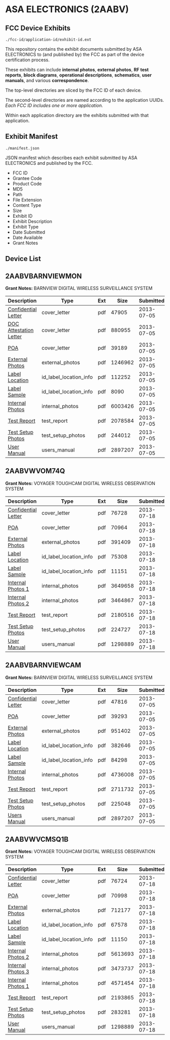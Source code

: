 # ASA ELECTRONICS (2AABV)
## FCC Device Exhibits

```
./fcc-id/application-id/exhibit-id.ext
```

This repository contains the exhibit documents submitted by ASA ELECTRONICS to (and published by) the FCC as part of the device certification process.

These exhibits can include **internal photos**, **external photos**, **RF test reports**, **block diagrams**, **operational descriptions**, **schematics**, **user manuals**, and various **correspondence**.

The top-level directories are sliced by the FCC ID of each device.

The second-level directories are named according to the application UUIDs. *Each FCC ID includes one or more application.*

Within each application directory are the exhibits submitted with that application. 

## Exhibit Manifest

```
./manifest.json
```

JSON manifest which describes each exhibit submitted by ASA ELECTRONICS and published by the FCC.

- FCC ID
- Grantee Code
- Product Code
- MD5
- Path
- File Extension
- Content Type
- Size
- Exhibit ID
- Exhibit Description
- Exhibit Type
- Date Submitted
- Date Available
- Grant Notes

## Device List
## 2AABVBARNVIEWMON
**Grant Notes:** BARNVIEW DIGITAL WIRELESS SURVEILLANCE SYSTEM

| Description | Type | Ext | Size | Submitted | Available |
| ----------- | ---- | --- | ---- | --------- | --------- |
| [Confidential Letter](2AABVBARNVIEWMON/2ab785431ebbd1a17fa8208d59f0c08b/2009546.pdf) | cover_letter | pdf | 47905 | 2013-07-05 | 2013-07-05 |
| [DOC Attestation Letter](2AABVBARNVIEWMON/2ab785431ebbd1a17fa8208d59f0c08b/2009547.pdf) | cover_letter | pdf | 880955 | 2013-07-05 | 2013-07-05 |
| [POA](2AABVBARNVIEWMON/2ab785431ebbd1a17fa8208d59f0c08b/2009551.pdf) | cover_letter | pdf | 39189 | 2013-07-05 | 2013-07-05 |
| [External Photos](2AABVBARNVIEWMON/2ab785431ebbd1a17fa8208d59f0c08b/2009545.pdf) | external_photos | pdf | 1246962 | 2013-07-05 | 2013-07-05 |
| [Label Location](2AABVBARNVIEWMON/2ab785431ebbd1a17fa8208d59f0c08b/2009549.pdf) | id_label_location_info | pdf | 112252 | 2013-07-05 | 2013-07-05 |
| [Label Sample](2AABVBARNVIEWMON/2ab785431ebbd1a17fa8208d59f0c08b/2009550.pdf) | id_label_location_info | pdf | 8090 | 2013-07-05 | 2013-07-05 |
| [Internal Photos](2AABVBARNVIEWMON/2ab785431ebbd1a17fa8208d59f0c08b/2009548.pdf) | internal_photos | pdf | 6003426 | 2013-07-05 | 2013-07-05 |
| [Test Report](2AABVBARNVIEWMON/2ab785431ebbd1a17fa8208d59f0c08b/2009542.pdf) | test_report | pdf | 2078584 | 2013-07-05 | 2013-07-05 |
| [Test Setup Photos](2AABVBARNVIEWMON/2ab785431ebbd1a17fa8208d59f0c08b/2009544.pdf) | test_setup_photos | pdf | 244012 | 2013-07-05 | 2013-07-05 |
| [User Manual](2AABVBARNVIEWMON/2ab785431ebbd1a17fa8208d59f0c08b/2009519.pdf) | users_manual | pdf | 2897207 | 2013-07-05 | 2013-07-05 |
## 2AABVWVOM74Q
**Grant Notes:** VOYAGER TOUGHCAM DIGITAL WIRELESS OBSERVATION SYSTEM

| Description | Type | Ext | Size | Submitted | Available |
| ----------- | ---- | --- | ---- | --------- | --------- |
| [Confidential Letter](2AABVWVOM74Q/b2186d33b1fdb283fbe6880191fd3140/2019558.pdf) | cover_letter | pdf | 76728 | 2013-07-18 | 2013-07-18 |
| [POA](2AABVWVOM74Q/b2186d33b1fdb283fbe6880191fd3140/2019563.pdf) | cover_letter | pdf | 70964 | 2013-07-18 | 2013-07-18 |
| [External Photos](2AABVWVOM74Q/b2186d33b1fdb283fbe6880191fd3140/2019557.pdf) | external_photos | pdf | 391409 | 2013-07-18 | 2013-07-18 |
| [Label Location](2AABVWVOM74Q/b2186d33b1fdb283fbe6880191fd3140/2019561.pdf) | id_label_location_info | pdf | 75308 | 2013-07-18 | 2013-07-18 |
| [Label Sample](2AABVWVOM74Q/b2186d33b1fdb283fbe6880191fd3140/2019562.pdf) | id_label_location_info | pdf | 11151 | 2013-07-18 | 2013-07-18 |
| [Internal Photos 1](2AABVWVOM74Q/b2186d33b1fdb283fbe6880191fd3140/2019559.pdf) | internal_photos | pdf | 3649658 | 2013-07-18 | 2013-07-18 |
| [Internal Photos 2](2AABVWVOM74Q/b2186d33b1fdb283fbe6880191fd3140/2019560.pdf) | internal_photos | pdf | 3464867 | 2013-07-18 | 2013-07-18 |
| [Test Report](2AABVWVOM74Q/b2186d33b1fdb283fbe6880191fd3140/2019566.pdf) | test_report | pdf | 2180516 | 2013-07-18 | 2013-07-18 |
| [Test Setup Photos](2AABVWVOM74Q/b2186d33b1fdb283fbe6880191fd3140/2019565.pdf) | test_setup_photos | pdf | 224727 | 2013-07-18 | 2013-07-18 |
| [User Manual](2AABVWVOM74Q/b2186d33b1fdb283fbe6880191fd3140/2019551.pdf) | users_manual | pdf | 1298889 | 2013-07-18 | 2013-07-18 |
## 2AABVBARNVIEWCAM
**Grant Notes:** BARNVIEW DIGITAL WIRELESS SURVEILLANCE SYSTEM

| Description | Type | Ext | Size | Submitted | Available |
| ----------- | ---- | --- | ---- | --------- | --------- |
| [Confidential Letter](2AABVBARNVIEWCAM/6a2076d39c1f47fefe7ba3b78b9e5d0c/2009522.pdf) | cover_letter | pdf | 47816 | 2013-07-05 | 2013-07-05 |
| [POA](2AABVBARNVIEWCAM/6a2076d39c1f47fefe7ba3b78b9e5d0c/2009525.pdf) | cover_letter | pdf | 39293 | 2013-07-05 | 2013-07-05 |
| [External Photos](2AABVBARNVIEWCAM/6a2076d39c1f47fefe7ba3b78b9e5d0c/2009521.pdf) | external_photos | pdf | 951402 | 2013-07-05 | 2013-07-05 |
| [Label Location](2AABVBARNVIEWCAM/6a2076d39c1f47fefe7ba3b78b9e5d0c/2009523.pdf) | id_label_location_info | pdf | 382646 | 2013-07-05 | 2013-07-05 |
| [Label Sample](2AABVBARNVIEWCAM/6a2076d39c1f47fefe7ba3b78b9e5d0c/2009524.pdf) | id_label_location_info | pdf | 84298 | 2013-07-05 | 2013-07-05 |
| [Internal Photos](2AABVBARNVIEWCAM/6a2076d39c1f47fefe7ba3b78b9e5d0c/2009518.pdf) | internal_photos | pdf | 4736008 | 2013-07-05 | 2013-07-05 |
| [Test Report](2AABVBARNVIEWCAM/6a2076d39c1f47fefe7ba3b78b9e5d0c/2009517.pdf) | test_report | pdf | 2711732 | 2013-07-05 | 2013-07-05 |
| [Test Setup Photos](2AABVBARNVIEWCAM/6a2076d39c1f47fefe7ba3b78b9e5d0c/2009520.pdf) | test_setup_photos | pdf | 225048 | 2013-07-05 | 2013-07-05 |
| [Users Manual](2AABVBARNVIEWCAM/6a2076d39c1f47fefe7ba3b78b9e5d0c/2009519.pdf) | users_manual | pdf | 2897207 | 2013-07-05 | 2013-07-05 |
## 2AABVWVCMSQ1B
**Grant Notes:** VOYAGER TOUGHCAM DIGITAL WIRELESS OBSERVATION SYSTEM

| Description | Type | Ext | Size | Submitted | Available |
| ----------- | ---- | --- | ---- | --------- | --------- |
| [Confidential Letter](2AABVWVCMSQ1B/ec0be4acd367b2ef9d03577d4ef8cc93/2019544.pdf) | cover_letter | pdf | 76724 | 2013-07-18 | 2013-07-18 |
| [POA](2AABVWVCMSQ1B/ec0be4acd367b2ef9d03577d4ef8cc93/2019549.pdf) | cover_letter | pdf | 70998 | 2013-07-18 | 2013-07-18 |
| [External Photos](2AABVWVCMSQ1B/ec0be4acd367b2ef9d03577d4ef8cc93/2019543.pdf) | external_photos | pdf | 712177 | 2013-07-18 | 2013-07-18 |
| [Label Location](2AABVWVCMSQ1B/ec0be4acd367b2ef9d03577d4ef8cc93/2019547.pdf) | id_label_location_info | pdf | 67578 | 2013-07-18 | 2013-07-18 |
| [Label Sample](2AABVWVCMSQ1B/ec0be4acd367b2ef9d03577d4ef8cc93/2019548.pdf) | id_label_location_info | pdf | 11150 | 2013-07-18 | 2013-07-18 |
| [Internal Photos 2](2AABVWVCMSQ1B/ec0be4acd367b2ef9d03577d4ef8cc93/2019545.pdf) | internal_photos | pdf | 5613693 | 2013-07-18 | 2013-07-18 |
| [Internal Photos 3](2AABVWVCMSQ1B/ec0be4acd367b2ef9d03577d4ef8cc93/2019546.pdf) | internal_photos | pdf | 3473737 | 2013-07-18 | 2013-07-18 |
| [Internal Photos 1](2AABVWVCMSQ1B/ec0be4acd367b2ef9d03577d4ef8cc93/2019553.pdf) | internal_photos | pdf | 4571454 | 2013-07-18 | 2013-07-18 |
| [Test Report](2AABVWVCMSQ1B/ec0be4acd367b2ef9d03577d4ef8cc93/2019552.pdf) | test_report | pdf | 2193865 | 2013-07-18 | 2013-07-18 |
| [Test Setup Photos](2AABVWVCMSQ1B/ec0be4acd367b2ef9d03577d4ef8cc93/2019550.pdf) | test_setup_photos | pdf | 283281 | 2013-07-18 | 2013-07-18 |
| [User Manual](2AABVWVCMSQ1B/ec0be4acd367b2ef9d03577d4ef8cc93/2019551.pdf) | users_manual | pdf | 1298889 | 2013-07-18 | 2013-07-18 |
